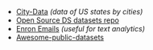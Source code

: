 - [City-Data](http://www.city-data.com/) _(data of US states by cities)_
- [Open Source DS datasets repo](https://github.com/datasciencemasters/data)
- [Enron Emails](http://www.cs.cmu.edu/~enron/) _(useful for text analytics)_
- [Awesome-public-datasets](https://github.com/awesomedata/awesome-public-datasets)
